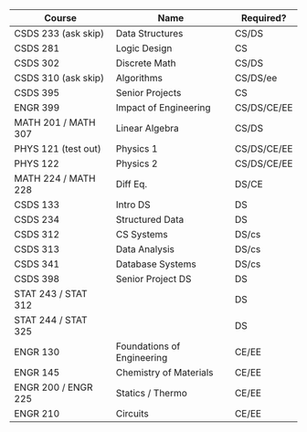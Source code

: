 | Course              | Name                       | Required?   |
| ------------------- | -------------------------- | ----------- |
| CSDS 233 (ask skip) | Data Structures            | CS/DS       |
| CSDS 281            | Logic Design               | CS          |
| CSDS 302            | Discrete Math              | CS/DS       |
| CSDS 310 (ask skip) | Algorithms                 | CS/DS/ee    |
| CSDS 395            | Senior Projects            | CS          |
| ENGR 399            | Impact of Engineering      | CS/DS/CE/EE |
| MATH 201 / MATH 307 | Linear Algebra             | CS/DS       |
| PHYS 121 (test out) | Physics 1                  | CS/DS/CE/EE |
| PHYS 122            | Physics 2                  | CS/DS/CE/EE |
| MATH 224 / MATH 228 | Diff Eq.                   | DS/CE       |
| CSDS 133            | Intro DS                   | DS          |
| CSDS 234            | Structured Data            | DS          |
| CSDS 312            | CS Systems                 | DS/cs       |
| CSDS 313            | Data Analysis              | DS/cs       |
| CSDS 341            | Database Systems           | DS/cs       |
| CSDS 398            | Senior Project DS          | DS          |
| STAT 243 / STAT 312 |                            | DS          |
| STAT 244 / STAT 325 |                            | DS          |
| ENGR 130            | Foundations of Engineering | CE/EE       |
| ENGR 145            | Chemistry of Materials     | CE/EE       |
| ENGR 200 / ENGR 225 | Statics / Thermo           | CE/EE       |
| ENGR 210            | Circuits                   | CE/EE       |
